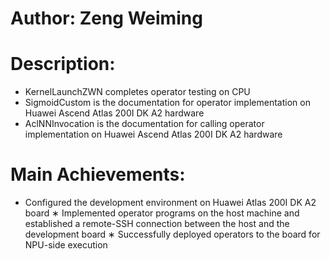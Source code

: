 # Author: Zeng Weiming
# Description: 
* KernelLaunchZWN completes operator testing on CPU
* SigmoidCustom is the documentation for operator implementation on Huawei Ascend Atlas 200I DK A2 hardware
* AclNNInvocation is the documentation for calling operator implementation on Huawei Ascend Atlas 200I DK A2 hardware

# Main Achievements:
* Configured the development environment on Huawei Atlas 200I DK A2 board
∗ Implemented operator programs on the host machine and established a remote-SSH
connection between the host and the development board
∗ Successfully deployed operators to the board for NPU-side execution
